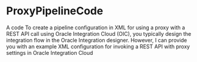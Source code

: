 # ProxyPipelineCode
A code To create a pipeline configuration in XML for using a proxy with a REST API call using Oracle Integration Cloud (OIC), you typically design the integration flow in the Oracle Integration designer. However, I can provide you with an example XML configuration for invoking a REST API with proxy settings in Oracle Integration Cloud
